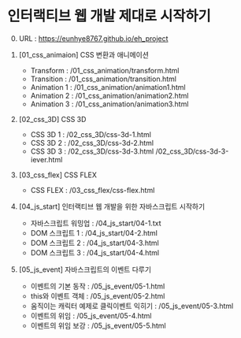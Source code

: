 # 인터랙티브 웹 개발 제대로 시작하기

0. URL : https://eunhye8767.github.io/eh_project

1. [01_css_animaion] CSS 변환과 애니메이션
   - Transform : /01_css_animation/transform.html
   - Transition : /01_css_animation/transition.html
   - Animation 1 : /01_css_animation/animation1.html
   - Animation 2 : /01_css_animation/animation2.html
   - Animation 3 : /01_css_animation/animation3.html


2. [02_css_3D] CSS 3D
   - CSS 3D 1 : /02_css_3D/css-3d-1.html
   - CSS 3D 2 : /02_css_3D/css-3d-2.html
   - CSS 3D 3 : /02_css_3D/css-3d-3.html
                /02_css_3D/css-3d-3-iever.html


3. [03_css_flex] CSS FLEX
   - CSS FLEX : /03_css_flex/css-flex.html


4. [04_js_start] 인터랙티브 웹 개발을 위한 자바스크립트 시작하기
   - 자바스크립트 워밍업 : /04_js_start/04-1.txt
   - DOM 스크립트 1 : /04_js_start/04-2.html
   - DOM 스크립트 2 : /04_js_start/04-3.html
   - DOM 스크립트 3 : /04_js_start/04-4.html

5. [05_js_event] 자바스크립트의 이벤트 다루기
   - 이벤트의 기본 동작 : /05_js_event/05-1.html
   - this와 이벤트 객체 : /05_js_event/05-2.html
   - 움직이는 캐릭터 예제로 클릭이벤트 익히기 : /05_js_event/05-3.html
   - 이벤트의 위임 : /05_js_event/05-4.html
   - 이벤트의 위임 보강 : /05_js_event/05-5.html